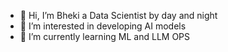 - 👋 Hi, I’m Bheki a Data Scientist by day and night
- 👀 I’m interested in developing AI models
- 🌱 I’m currently learning ML and LLM OPS


<!---
BhekiMabheka/BhekiMabheka is a ✨ special ✨ repository because its `README.md` (this file) appears on your GitHub profile.
You can click the Preview link to take a look at your changes.
--->
